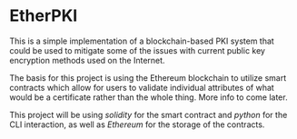 # EtherPKI
This is a simple implementation of a blockchain-based PKI system that could be used to mitigate some of the issues with current public key encryption methods used on the Internet.

The basis for this project is using the Ethereum blockchain to utilize smart contracts which allow for users to validate individual attributes of what would be a certificate rather than the whole thing. More info to come later.

This project will be using *solidity* for the smart contract and *python* for the CLI interaction, as well as *Ethereum* for the storage of the contracts.
